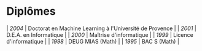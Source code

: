 # Diplômes

| _2004_ | Doctorat en Machine Learning à l'Université de Provence  |
| _2001_ | D.E.A. en Informatique       |
| _2000_ | Maîtrise d'informatique      |
| _1999_ | Licence d'informatique       |
| _1998_ | DEUG MIAS (Math)             |
| _1995_ | BAC S (Math)                 |
